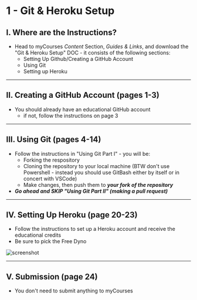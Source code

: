 # 1 - Git & Heroku Setup

## I. Where are the Instructions?
- Head to myCourses *Content* Section, *Guides & Links*, and download the "Git & Heroku Setup" DOC - it consists of the following sections:
  - Setting Up Github/Creating a GitHub Account
  - Using Git
  - Setting up Heroku
 
---
 
## II. Creating a GitHub Account (pages 1-3)
- You should already have an educational GitHub account
  - if not, follow the instructions on page 3

---

## III. Using Git (pages 4-14)
- Follow the instructions in "Using Git Part I" - you will be:
  - Forking the respository
  - Cloning the repository to your local machine (BTW don't use Powershell - instead you should use GitBash either by itself or in concert with VSCode)
  - Make changes, then push them to ***your fork of the repository***
- ***Go ahead and SKIP "Using Git Part II" (making a pull request)***

---

## IV. Setting Up Heroku (page 20-23)
- Follow the instructions to set up a Heroku account and receive the educational credits
- Be sure to pick the Free Dyno

![screenshot](../_images/heroku-1.png)


---

## V. Submission (page 24)
- You don't need to submit anything to myCourses
